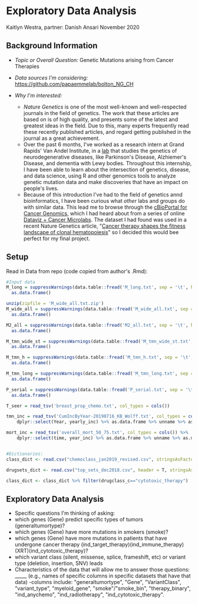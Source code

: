 Exploratory Data Analysis
================
Kaitlyn Westra, partner: Danish Ansari
November 2020

Background Information
----------------------

-   *Topic or Overall Question:* Genetic Mutations arising from Cancer Therapies

-   *Data sources I'm considering:* <https://github.com/papaemmelab/bolton_NG_CH>

-   *Why I'm interested:*
    -   *Nature Genetics* is one of the most well-known and well-respected journals in the field of genetics. The work that these articles are based on is of high quality, and presents some of the latest and greatest ideas in the field. Due to this, many experts frequently read these recently published articles, and regard getting published in the journal as a great achievement.
    -   Over the past 6 months, I've worked as a research intern at Grand Rapids' Van Andel Institute, in a [lab](https://braslab.vai.org) that studies the genetics of neurodegenerative diseases, like Parkinson's Disease, Alzhiemer's Disease, and dementia with Lewy bodies. Throughout this internship, I have been able to learn about the intersection of genetics, disease, and data science, using R and other genomics tools to analyze genetic mutation data and make discoveries that have an impact on people's lives.
    -   Because of this introduction I've had to the field of genetics annd bioinformatics, I have been curious what *other* labs and groups do with similar data. This lead me to browse through the [cBioPortal for Cancer Genomics](https://www.cbioportal.org), which I had heard about from a series of online [Dataviz + Cancer Microlabs](https://apply.hub.ki/cancerplusviz/). The dataset I had found was used in a recent Nature Genetics article, "[Cancer therapy shapes the fitness landscape of clonal hematopoiesis](https://www.nature.com/articles/s41588-020-00710-0)" so I decided this would bee perfect for my final project.

Setup
-----

Read in Data from repo (code copied from author's .Rmd):

``` r
#Input data
M_long = suppressWarnings(data.table::fread('M_long.txt', sep = '\t', header = T)) %>%
  as.data.frame()

unzip(zipfile = 'M_wide_all.txt.zip')
M_wide_all = suppressWarnings(data.table::fread('M_wide_all.txt', sep = '\t', header = T)) %>%
  as.data.frame()

M2_all = suppressWarnings(data.table::fread('M2_all.txt', sep = '\t', header = T))  %>%
  as.data.frame()

M_tmn_wide_st = suppressWarnings(data.table::fread('M_tmn_wide_st.txt', sep = '\t', header = T)) %>% 
  as.data.frame()

M_tmn_h = suppressWarnings(data.table::fread('M_tmn_h.txt', sep = '\t', header = T))  %>%
  as.data.frame()

M_tmn_long = suppressWarnings(data.table::fread('M_tmn_long.txt', sep = '\t', header = T))  %>%
  as.data.frame()

P_serial = suppressWarnings(data.table::fread('P_serial.txt', sep = '\t', header = T))  %>%
  as.data.frame()

T_seer = read_tsv('breast_prop_chemo.txt', col_types = cols()) 

tmn_inc = read_tsv('CumIncByYear-20190716_KB_Wolff.txt', col_types = cols()) %>%
    dplyr::select(Year, yearly_inc) %>% as.data.frame %>% unname %>% as.matrix

mort_inc = read_tsv('overall_mort_50_75.txt', col_types = cols()) %>%
    dplyr::select(time, year_inc) %>% as.data.frame %>% unname %>% as.matrix


#Dictionaries:
class_dict <- read.csv("chemoclass_jan2019_revised.csv", stringsAsFactors = F)

drugsets_dict <- read.csv("top_sets_dec2018.csv", header = T, stringsAsFactors = F)

class_dict <- class_dict %>% filter(drugclass_c=="cytotoxic_therapy")
```

Exploratory Data Analysis
-------------------------

-   Specific questions I'm thinking of asking:
-   which genes (Gene) predict specific types of tumors (generaltumortype)?
-   which genes (Gene) have more mutations in smokers (smoke)?
-   which genes (Gene) have more mutations in patients that have undergone cancer therapy (ind\_target\_therapy)(ind\_immune\_therapy)(XRT)(ind\_cytotoxic\_therapy)?
-   which variant class (silent, missense, splice, frameshift, etc) or variant type (deletion, insertion, SNV) leads
-   Characteristics of the data that will allow me to answer those questions: \_\_\_\_\_ (e.g., names of specific columns in specific datasets that have that data) -columns include: "generaltumortype", "Gene", "VariantClass", "variant\_type", "myeloid\_gene", "smoke"/"smoke\_bin", "therapy\_binary", "ind\_anychemo", "ind\_radiotherapy", "ind\_cytotoxic\_therapy".
